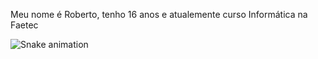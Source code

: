 Meu nome é Roberto, tenho 16 anos e atualemente curso Informática na Faetec

![Snake animation](https://github.com/RobertoC66/RobertoC66/blob/output/github-contribution-grid-snake.svg)

</div>
